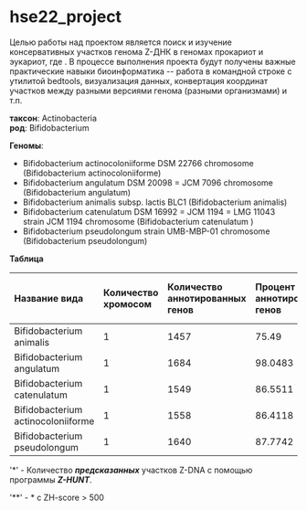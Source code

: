 # hse22_project
Целью работы над проектом является поиск и изучение консервативных участков генома Z-ДНК в геномах прокариот и эукариот, где . В процессе выполнения проекта будут получены важные практические навыки биоинформатика -- работа в командной строке с утилитой bedtools, визуализация данных, конвертация координат участков между разными версиями генома (разными организмами) и т.п.

**таксон**: Actinobacteria  
**род**: Bifidobacterium 

**Геномы**: 
- Bifidobacterium actinocoloniiforme DSM 22766 chromosome  (Bifidobacterium actinocoloniiforme)
- Bifidobacterium angulatum DSM 20098 = JCM 7096 chromosome (Bifidobacterium angulatum)
- Bifidobacterium animalis subsp. lactis BLC1 (Bifidobacterium animalis)
- Bifidobacterium catenulatum DSM 16992 = JCM 1194 = LMG 11043 strain JCM 1194 chromosome (Bifidobacterium catenulatum )
- Bifidobacterium pseudolongum strain UMB-MBP-01 chromosome (Bifidobacterium pseudolongum)

**Таблица** 

|Название вида                        |Количество хромосом| Количество аннотированных генов | Процент аннотированных генов |Длина генома (bp)  | Кол-во участков Z-DNA* |Кол-во участков Z-DNA** |
|:------------------------------------|:------------------|:--------------------------------|:-----------------------------|:-------------------|:------------------------|:--------------------------|
|Bifidobacterium animalis             | 1                 | 1457                            | 75.49                        |1938583             |1938583                  |27687                      |
|Bifidobacterium angulatum            | 1                 | 1684                            | 98.0483                      |2021974             |2021974                  |19073                      |
|Bifidobacterium catenulatum          | 1                 | 1549                            | 86.5511                      |2079525             |2079525                  |17128                      |
|Bifidobacterium actinocoloniiforme   | 1                 | 1558                            | 86.4118                      |1830060             |1830060                  |15248                      |
|Bifidobacterium pseudolongum         | 1                 | 1640                            | 87.7742                      |2008102             |2008102                  |53153                      |

 '*' - Количество ***предсказанных*** участков Z-DNA с помощью программы ***Z-HUNT***.

 '**' - * с ZH-score > 500 
